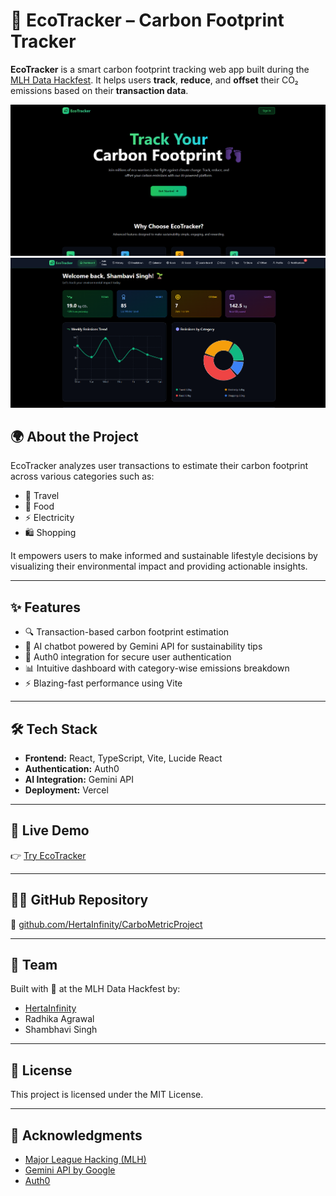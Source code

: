 # 🌱 EcoTracker – Carbon Footprint Tracker

**EcoTracker** is a smart carbon footprint tracking web app built during the [MLH Data Hackfest](https://mlh.io). It helps users **track**, **reduce**, and **offset** their CO₂ emissions based on their **transaction data**.

![EcoTracker Screenshot1](./assets/screenshot1.png)
![EcoTracker Screenshot2](./assets/screenshot2.png)

## 🌍 About the Project

EcoTracker analyzes user transactions to estimate their carbon footprint across various categories such as:

- 🧳 Travel  
- 🍔 Food  
- ⚡ Electricity  
- 🛍️ Shopping  

It empowers users to make informed and sustainable lifestyle decisions by visualizing their environmental impact and providing actionable insights.

---

## ✨ Features

- 🔍 Transaction-based carbon footprint estimation  
- 💬 AI chatbot powered by Gemini API for sustainability tips  
- 🔐 Auth0 integration for secure user authentication  
- 📊 Intuitive dashboard with category-wise emissions breakdown  
- ⚡ Blazing-fast performance using Vite  

---

## 🛠 Tech Stack

- **Frontend:** React, TypeScript, Vite, Lucide React  
- **Authentication:** Auth0  
- **AI Integration:** Gemini API  
- **Deployment:** Vercel  

---

## 🚀 Live Demo

👉 [Try EcoTracker](https://carbo-metric-project.vercel.app/)

---

## 🧑‍💻 GitHub Repository

📂 [github.com/HertaInfinity/CarboMetricProject](https://github.com/HertaInfinity/CarboMetricProject)

---

## 🤝 Team

Built with 💚 at the MLH Data Hackfest by:

- [HertaInfinity](https://github.com/HertaInfinity)  
- Radhika Agrawal  
- Shambhavi Singh  

---

## 📜 License

This project is licensed under the MIT License.

---

## 🙌 Acknowledgments

- [Major League Hacking (MLH)](https://mlh.io)  
- [Gemini API by Google](https://deepmind.google/technologies/gemini/)  
- [Auth0](https://auth0.com)  